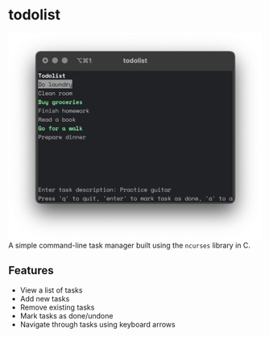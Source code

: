 # todolist
![Screenshot](screenshot.png)
A simple command-line task manager built using the `ncurses` library in C.

## Features
- View a list of tasks
- Add new tasks
- Remove existing tasks
- Mark tasks as done/undone
- Navigate through tasks using keyboard arrows
